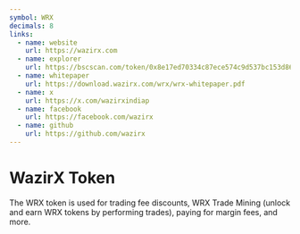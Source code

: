 ```yaml
---
symbol: WRX
decimals: 8
links:
  - name: website
    url: https://wazirx.com
  - name: explorer
    url: https://bscscan.com/token/0x8e17ed70334c87ece574c9d537bc153d8609e2a3
  - name: whitepaper
    url: https://download.wazirx.com/wrx/wrx-whitepaper.pdf
  - name: x
    url: https://x.com/wazirxindiap
  - name: facebook
    url: https://facebook.com/wazirx
  - name: github
    url: https://github.com/wazirx
---
```


# WazirX Token

The WRX token is used for trading fee discounts, WRX Trade Mining (unlock and earn WRX tokens by performing trades), paying for margin fees, and more.
